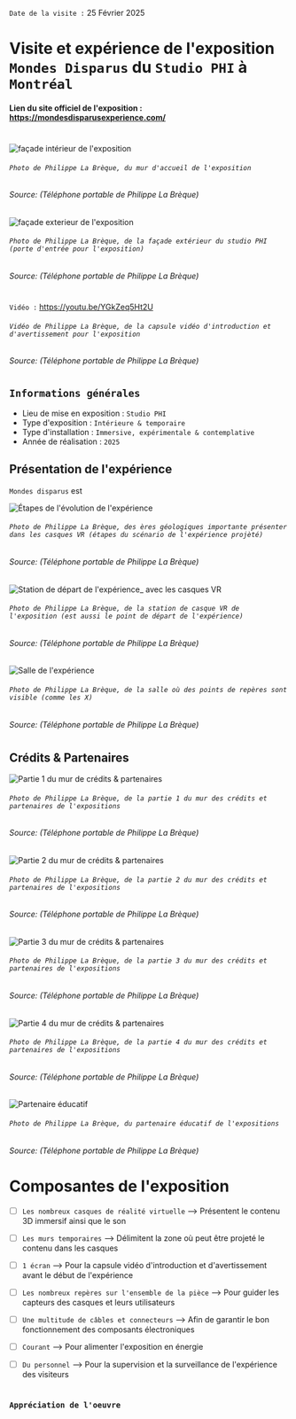 `Date de la visite :` 25 Février 2025

# Visite et expérience de l'exposition `Mondes Disparus` du `Studio PHI` à `Montréal`

#### Lien du site officiel de l'exposition : https://mondesdisparusexperience.com/
#

![façade intérieur de l'exposition](./media/facade_interieur_entree_photo_PLB.jpg)
###### `Photo de Philippe La Brèque, du mur d'accueil de l'exposition`

###### Source: (Téléphone portable de Philippe La Brèque)


![façade exterieur de l'exposition](./media/facade_exterieur_entree_photo_PLB.jpg)
###### `Photo de Philippe La Brèque, de la façade extérieur du studio PHI (porte d'entrée pour l'exposition)`

###### Source: (Téléphone portable de Philippe La Brèque)

#

`Vidéo :` https://youtu.be/YGkZeq5Ht2U
###### `Vidéo de Philippe La Brèque, de la capsule vidéo d'introduction et d'avertissement pour l'exposition`

###### Source: (Téléphone portable de Philippe La Brèque)

#

## `Informations générales`

- Lieu de mise en exposition : `Studio PHI`
- Type d'exposition : `Intérieure & temporaire`
- Type d'installation : `Immersive, expérimentale & contemplative`
- Année de réalisation : `2025`

## Présentation de l'expérience


`Mondes disparus` est 



![Étapes de l'évolution de l'expérience](./media/etape_experience_vr_photo_PLB.jpg)
###### `Photo de Philippe La Brèque, des ères géologiques importante présenter dans les casques VR (étapes du scénario de l'expérience projèté)`

###### Source: (Téléphone portable de Philippe La Brèque)

![Station de départ de l'expérience_ avec les casques VR](./media/depart_station_casque_vr_photo_PLB.jpg)
###### `Photo de Philippe La Brèque, de la station de casque VR de l'exposition (est aussi le point de départ de l'expérience)`

###### Source: (Téléphone portable de Philippe La Brèque)

![Salle de l'expérience](./media/salle_experience_vr_photo_PLB.jpg)
###### `Photo de Philippe La Brèque, de la salle où des points de repères sont visible (comme les X)`

###### Source: (Téléphone portable de Philippe La Brèque)

#

## Crédits & Partenaires

![Partie 1 du mur de crédits & partenaires](./media/mur_credit_partie1_photo_PLB.jpg)
###### `Photo de Philippe La Brèque, de la partie 1 du mur des crédits et partenaires de l'expositions`

###### Source: (Téléphone portable de Philippe La Brèque)


![Partie 2 du mur de crédits & partenaires](./media/mur_credit_partie2_photo_PLB.jpg)
###### `Photo de Philippe La Brèque, de la partie 2 du mur des crédits et partenaires de l'expositions`

###### Source: (Téléphone portable de Philippe La Brèque)

![Partie 3 du mur de crédits & partenaires](./media/mur_credit_partie3_photo_PLB.jpg)
###### `Photo de Philippe La Brèque, de la partie 3 du mur des crédits et partenaires de l'expositions`

###### Source: (Téléphone portable de Philippe La Brèque)

![Partie 4 du mur de crédits & partenaires](./media/mur_credit_partie4_photo_PLB.jpg)
###### `Photo de Philippe La Brèque, de la partie 4 du mur des crédits et partenaires de l'expositions`

###### Source: (Téléphone portable de Philippe La Brèque)


![Partenaire éducatif](./media/partenaire_educatif_photo_PLB.jpg)
###### `Photo de Philippe La Brèque, du partenaire éducatif de l'expositions`

###### Source: (Téléphone portable de Philippe La Brèque)

# Composantes de l'exposition
  - [ ] `Les nombreux casques de réalité virtuelle` --> Présentent le contenu 3D immersif ainsi que le son
  - [ ] `Les murs temporaires` --> Délimitent la zone où peut être projeté le contenu dans les casques
  - [ ] `1 écran` --> Pour la capsule vidéo d'introduction et d'avertissement avant le début de l'expérience
  - [ ] `Les nombreux repères sur l'ensemble de la pièce` --> Pour guider les capteurs des casques et leurs utilisateurs
  - [ ] `Une multitude de câbles et connecteurs` --> Afin de garantir le bon fonctionnement des composants électroniques
  - [ ] `Courant` --> Pour alimenter l'exposition en énergie
  - [ ] `Du personnel` --> Pour la supervision et la surveillance de l'expérience des visiteurs



#






### `Appréciation de l'oeuvre`





